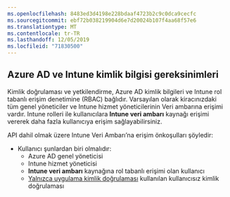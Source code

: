 ```yaml
---
ms.openlocfilehash: 8483ed3d4198e228bdaaf4723b2c9c0dca9cecfc
ms.sourcegitcommit: ebf72b038219904d6e7d20024b107f4aa68f57e6
ms.translationtype: MT
ms.contentlocale: tr-TR
ms.lasthandoff: 12/05/2019
ms.locfileid: "71830500"
---
```

<!-- This include is part of the Intune Data Warehouse documentation. -->

## <a name="azure-ad-and-intune-credential-requirements"></a>Azure AD ve Intune kimlik bilgisi gereksinimleri

Kimlik doğrulaması ve yetkilendirme, Azure AD kimlik bilgileri ve Intune rol tabanlı erişim denetimine (RBAC) bağlıdır. Varsayılan olarak kiracınızdaki tüm genel yöneticiler ve Intune hizmet yöneticilerinin Veri ambarına erişimi vardır. Intune rolleri ile kullanıcılara **Intune veri ambarı** kaynağı erişimi vererek daha fazla kullanıcıya erişim sağlayabilirsiniz.

API dahil olmak üzere Intune Veri Ambarı’na erişim önkoşulları şöyledir:

- Kullanıcı şunlardan biri olmalıdır:
  - Azure AD genel yöneticisi
  - Intune hizmet yöneticisi
  - **Intune veri ambarı** kaynağına rol tabanlı erişimi olan kullanıcı
  - [Yalnızca uygulama kimlik doğrulaması](../developer/data-warehouse-app-only-auth.md) kullanılan kullanıcısız kimlik doğrulaması 
